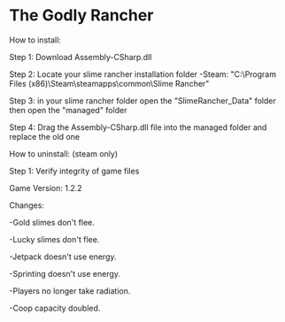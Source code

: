 # The Godly Rancher
How to install:

Step 1: Download Assembly-CSharp.dll

Step 2: Locate your slime rancher installation folder
-Steam: "C:\Program Files (x86)\Steam\steamapps\common\Slime Rancher"

Step 3: in your slime rancher folder open the "SlimeRancher_Data" folder then open the "managed" folder

Step 4: Drag the Assembly-CSharp.dll file into the managed folder and replace the old one

How to uninstall: (steam only)

Step 1: Verify integrity of game files

Game Version: 1.2.2

Changes:

-Gold slimes don't flee.

-Lucky slimes don't flee.

-Jetpack doesn't use energy.

-Sprinting doesn't use energy.

-Players no longer take radiation.

-Coop capacity doubled.
